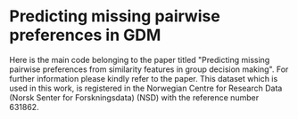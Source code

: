 # Predicting missing pairwise preferences in GDM
Here is the main code belonging to the paper titled "Predicting missing pairwise preferences from similarity features in group decision making".
For further information please kindly refer to the paper.
This dataset which is used in this work, is registered in the Norwegian Centre for Research Data (Norsk Senter for Forskningsdata) (NSD) with the reference number 631862.
